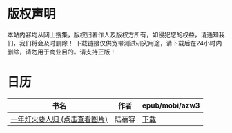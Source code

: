 # 版权声明

本站内容均从网上搜集，版权归著作人及版权方所有，如侵犯您的权益，请通知我们，我们将会及时删除！ 下载链接仅供宽带测试研究用途，请下载后在24小时内删除，请勿用于商业目的。请支持正版！

# 日历

| 书名 | 作者 | epub/mobi/azw3 |
| --- | --- | --- |
| [一年灯火要人归 (点击查看图片)](https://www.dushupai.com/attachment/2024/06/09/7f4cfc6250f3795b.jpg) | 陆蓓容 | [下载](https://url89.ctfile.com/f/31084289-1356983866-8a5362?p=8866) |
